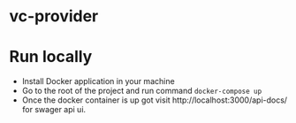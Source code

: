 # vc-provider

# Run locally

- Install Docker application in your machine
- Go to the root of the project and run command `docker-compose up`
- Once the docker container is up got visit http://localhost:3000/api-docs/ for swager api ui.
